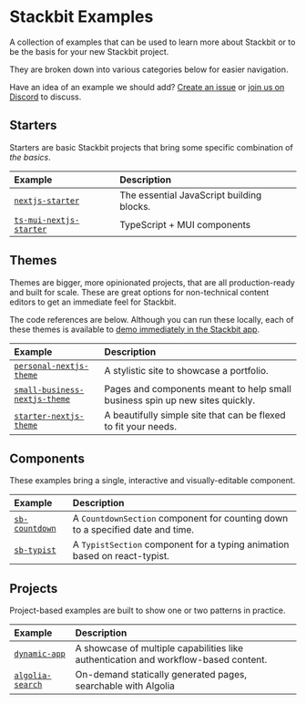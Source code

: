 # Stackbit Examples

A collection of examples that can be used to learn more about Stackbit or to be the basis for your new Stackbit project.

They are broken down into various categories below for easier navigation.

Have an idea of an example we should add? [Create an issue](https://github.com/stackbit/stackbit-examples/issues/new) or [join us on Discord](https://discord.gg/HUNhjVkznH) to discuss.

## Starters

Starters are basic Stackbit projects that bring some specific combination of _the basics_.

| Example                                                                      | Description                               |
| :--------------------------------------------------------------------------- | :---------------------------------------- |
| [`nextjs-starter`](https://github.com/stackbit/nextjs-starter)               | The essential JavaScript building blocks. |
| [`ts-mui-nextjs-starter`](https://github.com/stackbit/ts-mui-nextjs-starter) | TypeScript + MUI components               |

## Themes

Themes are bigger, more opinionated projects, that are all production-ready and built for scale. These are great options for non-technical content editors to get an immediate feel for Stackbit.

The code references are below. Although you can run these locally, each of these themes is available to [demo immediately in the Stackbit app](https://jamstack.new/).

| Example                                                                                         | Description                                                                  |
| :---------------------------------------------------------------------------------------------- | :--------------------------------------------------------------------------- |
| [`personal-nextjs-theme`](https://github.com/stackbit-themes/personal-nextjs-theme)             | A stylistic site to showcase a portfolio.                                    |
| [`small-business-nextjs-theme`](https://github.com/stackbit-themes/small-business-nextjs-theme) | Pages and components meant to help small business spin up new sites quickly. |
| [`starter-nextjs-theme`](https://github.com/stackbit-themes/starter-nextjs-theme)               | A beautifully simple site that can be flexed to fit your needs.              |

## Components

These examples bring a single, interactive and visually-editable component.

| Example                                                                                | Description                                                                    |
| :------------------------------------------------------------------------------------- | :----------------------------------------------------------------------------- |
| [`sb-countdown`](https://github.com/stackbit/stackbit-examples/tree/main/sb-countdown) | A `CountdownSection` component for counting down to a specified date and time. |
| [`sb-typist`](https://github.com/stackbit/stackbit-examples/tree/main/sb-typist)       | A `TypistSection` component for a typing animation based on react-typist.      |

## Projects

Project-based examples are built to show one or two patterns in practice.

| Example                                                                                    | Description                                                                         |
| :----------------------------------------------------------------------------------------- | :---------------------------------------------------------------------------------- |
| [`dynamic-app`](https://github.com/stackbit/stackbit-examples/tree/main/dynamic-app)       | A showcase of multiple capabilities like authentication and workflow-based content. |
| [`algolia-search`](https://github.com/stackbit/stackbit-examples/tree/main/algolia-search) | On-demand statically generated pages, searchable with Algolia                       |
